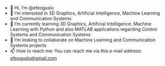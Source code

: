 - 👋 Hi, I’m @efeoguslu
- 👀 I’m interested in 3D Graphics, Artificial Intelligence, Machine Learning and Communication Systems
- 🌱 I’m currently learning 3D Graphics, Artificial Intelligence, Machine Learning with Python and also MATLAB applications regarding Control Systems and Communication Systems
- 💞️ I’m looking to collaborate on Machine Learning and Communication Systems projects
- 📫 How to reach me: You can reach me via this e-mail address: efeoguslu@gmail.com

<!---
efeoguslu/efeoguslu is a ✨ special ✨ repository because its `README.md` (this file) appears on your GitHub profile.
You can click the Preview link to take a look at your changes.
--->
